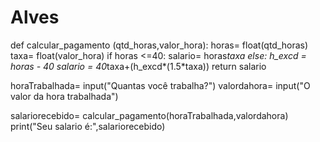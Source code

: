 # Alves
def calcular_pagamento (qtd_horas,valor_hora):
    horas= float(qtd_horas)
    taxa= float(valor_hora)
    if horas <=40:
        salario= horas*taxa
    else:
        h_excd = horas - 40
        salario = 40*taxa+(h_excd*(1.5*taxa))
    return salario

horaTrabalhada= input("Quantas você trabalha?")
valordahora= input("O valor da hora trabalhada")


salariorecebido= calcular_pagamento(horaTrabalhada,valordahora)
print("Seu salario é:",salariorecebido)
